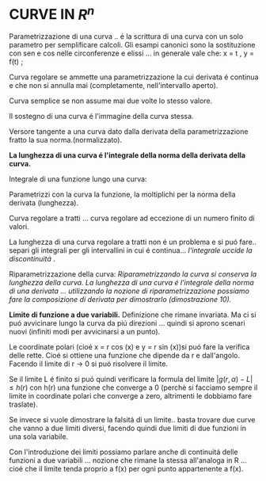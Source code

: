 # CURVE IN $R^n$

Parametrizzazione di una curva .. é la scrittura di una curva con un solo parametro per semplificare calcoli. Gli esampi canonici sono la sostituzione con sen e cos nelle circonferenze e elissi ... in generale vale che: x = t , y = f(t) ;

Curva regolare se ammette una parametrizzazione la cui derivata é continua e che non si annulla mai (completamente, nell'intervallo aperto). 

Curva semplice se non assume mai due volte lo stesso valore.

Il sostegno di una curva é l'immagine della curva stessa. 

Versore tangente a una curva dato dalla derivata della parametrizzazione fratto la sua norma.(normalizzato).

**La lunghezza di una curva é l'integrale della norma della derivata della curva.** 

Integrale di una funzione lungo una curva:

Parametrizzi con la curva la funzione, la moltiplichi per la norma della derivata (lunghezza).

Curva regolare a tratti ... curva regolare ad eccezione di un numero finito di valori.

La lunghezza di una curva regolare a tratti non é un problema e si puó fare.. separi gli integrali per gli intervallini in cui é continua... *l'integrale uccide la discontinuitá* .

Riparametrizzazione della curva: *Riparametrizzando la curva si conserva la lunghezza della curva. La lunghezza di una curva é l'integrale della norma di una derivata ... utilizzando la nozione di riparametrizzazione possiamo fare la composizione di derivata per dimostrarlo (dimostrazione 10).*

**Limite di funzione a due variabili.** Definizione che rimane invariata. Ma ci si puó avvicinare lungo la curva da piú direzioni ... quindi si aprono scenari nuovi (infiniti modi per avvicinarsi a un punto).

Le coordinate polari (cioé x = r cos (x) e y = r sin (x))si puó fare la verifica delle rette. Cioé si ottiene una funzione che dipende da r e dall'angolo. Facendo il limite di r → 0 si puó risolvere il limite.

Se il limite L é finito si puó quindi verificare la formula del limite $|g(r,\alpha) - L| \le h(r)$  con h(r) una funzione che converge a 0 (perchè si facciamo sempre il limite in coordinate polari che converge a zero, altrimenti le dobbiamo fare traslate).

Se invece si vuole dimostrare la falsitá di un limite.. basta trovare due curve che vanno a due limiti diversi, facendo quindi due limiti di due funzioni in una sola variabile. 

Con l'introduzione dei limiti possiamo parlare anche di continuitá delle funzioni a due variabili ... nozione che rimane la stessa all'analoga in R ... cioé che il limite tenda proprio a f(x) per ogni punto appartenente a f(x).
